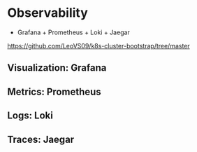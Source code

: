 # Observability

* Grafana + Prometheus + Loki + Jaegar

<https://github.com/LeoVS09/k8s-cluster-bootstrap/tree/master>

## Visualization: Grafana

## Metrics: Prometheus

## Logs: Loki

## Traces: Jaegar
